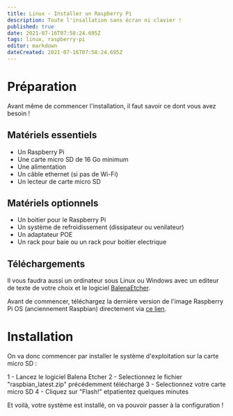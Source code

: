 ```yaml
---
title: Linux - Installer un Raspberry Pi
description: Toute l'insallation sans écran ni clavier !
published: true
date: 2021-07-16T07:58:24.695Z
tags: linux, raspberry-pi
editor: markdown
dateCreated: 2021-07-16T07:58:24.695Z
---
```


# Préparation
Avant même de commencer l'installation, il faut savoir ce dont vous avez besoin ! 

## Matériels essentiels
- Un Raspberry Pi
- Une carte micro SD de 16 Go minimum
- Une alimentation
- Un câble ethernet (si pas de Wi-Fi)
- Un lecteur de carte micro SD

## Matériels optionnels
- Un boitier pour le Raspberry Pi
- Un système de refroidissement (dissipateur ou venilateur)
- Un adaptateur POE
- Un rack pour baie ou un rack pour boitier electrique

## Téléchargements
Il vous faudra aussi un ordinateur sous Linux ou Windows avec un editeur de texte de votre choix et le logiciel [BalenaEtcher](https://www.balena.io/etcher/).

Avant de commencer, téléchargez la dernière version de l'image Raspberry Pi OS (anciennement Raspbian) directement via [ce lien](https://raspberry-pi.fr/download/raspbian_latest.zip).

# Installation
On va donc commencer par installer le système d'exploitation sur la carte micro SD :

1 - Lancez le logiciel Balena Etcher
2 - Selectionnez le fichier "raspbian_latest.zip" précédemment téléchargé
3 - Selectionnez votre carte micro SD
4 - Cliquez sur "Flash!" etpatientez quelques minutes

Et voilà, votre système est installé, on va pouvoir passer à la configuration !